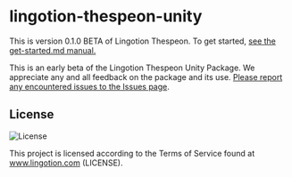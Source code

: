 # lingotion-thespeon-unity

This is version 0.1.0 BETA of Lingotion Thespeon. To get started, [see the get-started.md manual.](https://github.com/Lingotion/lingotion-thespeon-unity/blob/main/Documentation~/get-started.md)

This is an early beta of the Lingotion Thespeon Unity Package. We appreciate any and all feedback on the package and its use. [Please report any encountered issues to the Issues page](https://github.com/Lingotion/unity-package/issues).

## License
![License](https://img.shields.io/badge/license-Custom-blue.svg)

This project is licensed according to the Terms of Service found at www.lingotion.com (LICENSE).

